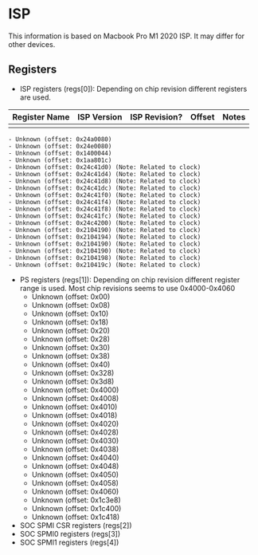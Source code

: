 # ISP 
This information is based on Macbook Pro M1 2020 ISP. It may differ for other devices.

## Registers 

- ISP registers (regs[0]): Depending on chip revision different registers are used.

| Register Name | ISP Version | ISP Revision? | Offset | Notes |
|---	|---	|---	|---	|---	|
|   	|   	|   	|   	|   	|

    - Unknown (offset: 0x24a0080)
    - Unknown (offset: 0x24e0080)
    - Unknown (offset: 0x1400044)
    - Unknown (offset: 0x1aa801c)
    - Unknown (offset: 0x24c41d0) (Note: Related to clock)
    - Unknown (offset: 0x24c41d4) (Note: Related to clock)
    - Unknown (offset: 0x24c41d8) (Note: Related to clock)
    - Unknown (offset: 0x24c41dc) (Note: Related to clock)
    - Unknown (offset: 0x24c41f0) (Note: Related to clock)
    - Unknown (offset: 0x24c41f4) (Note: Related to clock)
    - Unknown (offset: 0x24c41f8) (Note: Related to clock)
    - Unknown (offset: 0x24c41fc) (Note: Related to clock)
    - Unknown (offset: 0x24c4200) (Note: Related to clock)
    - Unknown (offset: 0x2104190) (Note: Related to clock)
    - Unknown (offset: 0x2104194) (Note: Related to clock)
    - Unknown (offset: 0x2104190) (Note: Related to clock)
    - Unknown (offset: 0x2104190) (Note: Related to clock)
    - Unknown (offset: 0x2104198) (Note: Related to clock)
    - Unknown (offset: 0x210419c) (Note: Related to clock)

- PS registers (regs[1]): Depending on chip revision different register range is used. Most chip revisions seems to use 0x4000-0x4060
    - Unknown (offset: 0x00)
    - Unknown (offset: 0x08)
    - Unknown (offset: 0x10)
    - Unknown (offset: 0x18) 
    - Unknown (offset: 0x20)
    - Unknown (offset: 0x28)
    - Unknown (offset: 0x30)
    - Unknown (offset: 0x38)
    - Unknown (offset: 0x40) 
    - Unknown (offset: 0x328)
    - Unknown (offset: 0x3d8)      
    - Unknown (offset: 0x4000) 
    - Unknown (offset: 0x4008)
    - Unknown (offset: 0x4010)
    - Unknown (offset: 0x4018)
    - Unknown (offset: 0x4020)
    - Unknown (offset: 0x4028)
    - Unknown (offset: 0x4030)
    - Unknown (offset: 0x4038)
    - Unknown (offset: 0x4040)
    - Unknown (offset: 0x4048)
    - Unknown (offset: 0x4050)
    - Unknown (offset: 0x4058)
    - Unknown (offset: 0x4060)
    - Unknown (offset: 0x1c3e8)
    - Unknown (offset: 0x1c400)
    - Unknown (offset: 0x1c418)   
- SOC SPMI CSR registers (regs[2])
- SOC SPMI0 registers (regs[3])
- SOC SPMI1 registers (regs[4])




